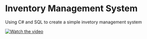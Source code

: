 # Inventory Management System

 Using C# and SQL to create a simple invetory management system


 [![Watch the video](https://github.com/Wanda-Jih/Inventory-Management-System/assets/43124480/0d51791b-e6ea-4a8b-b202-40554bb573ed)](https://youtu.be/4ZvLK0xAEjE)
